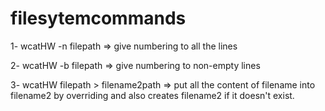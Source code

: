 # filesytemcommands



1- wcatHW -n filepath => give numbering to all the lines 


2- wcatHW -b filepath => give numbering to non-empty lines

3- wcatHW filepath > filename2path => put all the content of filename into filename2 by overriding and also creates filename2 if it doesn't exist. 

